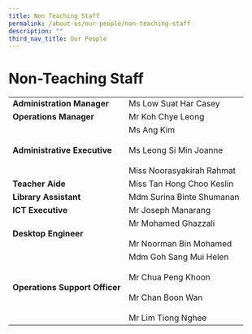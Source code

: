 ```yaml
---
title: Non Teaching Staff
permalink: /about-us/our-people/non-teaching-staff
description: ""
third_nav_title: Our People
---
```

# **Non-Teaching Staff**

|  	|  	|
|---	|---	|
| **Administration   Manager** 	| Ms Low Suat Har Casey 	|
| **Operations   Manager** 	| Mr Koh Chye Leong 	|
| **Administrative   Executive** 	| Ms Ang Kim<br>     <br>Ms Leong Si Min Joanne<br>     <br>Miss Noorasyakirah Rahmat 	|
| **Teacher   Aide** 	| Miss Tan Hong Choo Keslin 	|
| **Library   Assistant** 	| Mdm Surina Binte Shumanan 	|
| **ICT   Executive** 	| Mr Joseph   Manarang 	|
| **Desktop   Engineer** 	| Mr   Mohamed Ghazzali<br>     <br>     Mr Noorman Bin Mohamed 	|
| **Operations   Support Officer** 	| Mdm Goh Sang Mui Helen<br>     <br>Mr Chua Peng Khoon<br>     <br>Mr Chan Boon Wan<br>     <br>Mr Lim Tiong Nghee 	|